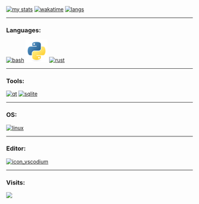   <a href="https://github.com/UnknownSuperficialNight"><img alt="my stats" align="center" height=200 width="50%"
      src="https://github-readme-stats.vercel.app/api?username=UnknownSuperficialNight&show_icons=true&theme=neon&locale=en&hide_border=true" /></a>
  <a href="https://github.com/UnknownSuperficialNight"><img alt="wakatime" align="center" height=400 width="46%"
      src="https://github-readme-stats.vercel.app/api/wakatime?username=SuperficialNight&theme=codeSTACKr&custom_title=Time%20Spent:&line_height=10&langs_count=10&bg_color=60,581845,7986cb" /></a>
  <a href="https://github.com/UnknownSuperficialNight"><img alt="langs" align="center" width="425"
      src="https://github-readme-stats.vercel.app/api/top-langs/?username=UnknownSuperficialNight&show_icons=true&theme=blue_navy&layout=donut&hide_border=true" /></a>

  <hr />

  <h3 align="left">Languages:</h3>
  <div class="language-list">
    <a href="https://www.gnu.org/software/bash" target="_blank" rel="noreferrer"><img
        src="https://github.com/odb/official-bash-logo/blob/master/assets/Logos/Icons/SVG/48x48_white.svg" alt="bash"
        width="60" height="60" /></a>
    <a href="https://www.python.org" target="_blank" rel="noreferrer"><img
        src="https://raw.githubusercontent.com/devicons/devicon/master/icons/python/python-original.svg" alt="python"
        width="60" height="60" /></a>
    <a href="https://www.rust-lang.org" target="_blank" rel="noreferrer"><img
        src="https://www.rust-lang.org/static/images/rust-logo-blk.svg" alt="rust" width="60" height="60" /></a>
  </div>

  <hr />

  <h3 align="left">Tools:</h3>
  <div class="Tools-list">
    <a href="https://www.qt.io/" target="_blank" rel="noreferrer"><img
        src="https://upload.wikimedia.org/wikipedia/commons/0/0b/Qt_logo_2016.svg" alt="qt" width="60"
        height="60" /></a>
    <a href="https://www.sqlite.org/" target="_blank" rel="noreferrer"><img
        src="https://www.vectorlogo.zone/logos/sqlite/sqlite-icon.svg" alt="sqlite" width="60" height="60" /></a>
  </div>

  <hr />

  <h3 align="left">OS:</h3>

  <div class="OS">
    <a href="https://www.linux.org/" target="_blank" rel="noreferrer"><img
        src="https://upload.wikimedia.org/wikipedia/commons/thumb/3/35/Tux.svg/150px-Tux.svg.png" alt="linux" width="60"
        height="60" /></a>
  </div>
  <hr />

  <h3 align="left">Editor:</h3>
  <a href="https://vscodium.com">
    <img alt="icon_vscodium" align="bottom"
      src="https://img.shields.io/badge/VSCodium-00ff00?style=for-the-badge&logo=vscodium&logoColor=2F80ED&labelColor=000000&color=708090&link=https%3A%2F%2Fvscodium.com" /></a>
  <hr />
  <h3 align="left">Visits:</h3>
  <a href="https://github.com/UnknownSuperficialNight"><img
      src="https://profile-counter.glitch.me/UnknownSuperficialNight/count.svg" /></a>
